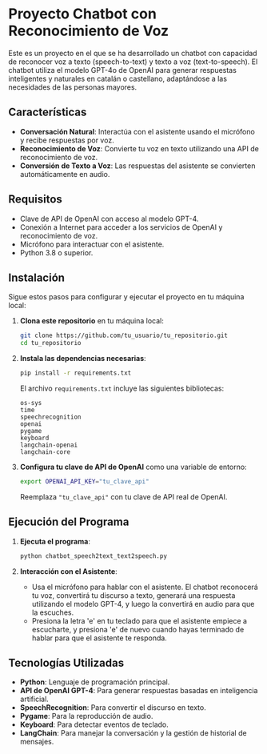 # Proyecto Chatbot con Reconocimiento de Voz

Este es un proyecto en el que se ha desarrollado un chatbot con capacidad de reconocer voz a texto (speech-to-text) y texto a voz (text-to-speech). El chatbot utiliza el modelo GPT-4o de OpenAI para generar respuestas inteligentes y naturales en catalán o castellano, adaptándose a las necesidades de las personas mayores.

## Características

- **Conversación Natural**: Interactúa con el asistente usando el micrófono y recibe respuestas por voz.
- **Reconocimiento de Voz**: Convierte tu voz en texto utilizando una API de reconocimiento de voz.
- **Conversión de Texto a Voz**: Las respuestas del asistente se convierten automáticamente en audio.

## Requisitos

- Clave de API de OpenAI con acceso al modelo GPT-4.
- Conexión a Internet para acceder a los servicios de OpenAI y reconocimiento de voz.
- Micrófono para interactuar con el asistente.
- Python 3.8 o superior.

## Instalación

Sigue estos pasos para configurar y ejecutar el proyecto en tu máquina local:

1. **Clona este repositorio** en tu máquina local:

    ```bash
    git clone https://github.com/tu_usuario/tu_repositorio.git
    cd tu_repositorio
    ```

2. **Instala las dependencias necesarias**:

    ```bash
    pip install -r requirements.txt
    ```

    El archivo `requirements.txt` incluye las siguientes bibliotecas:

    ```plaintext
    os-sys
    time
    speechrecognition
    openai
    pygame
    keyboard
    langchain-openai
    langchain-core
    ```

3. **Configura tu clave de API de OpenAI** como una variable de entorno:

    ```bash
    export OPENAI_API_KEY="tu_clave_api"
    ```

    Reemplaza `"tu_clave_api"` con tu clave de API real de OpenAI.

## Ejecución del Programa

1. **Ejecuta el programa**:

    ```bash
    python chatbot_speech2text_text2speech.py
    ```

2. **Interacción con el Asistente**:

   - Usa el micrófono para hablar con el asistente. El chatbot reconocerá tu voz, convertirá tu discurso a texto, generará una respuesta utilizando el modelo GPT-4, y luego la convertirá en audio para que la escuches.
   - Presiona la letra 'e' en tu teclado para que el asistente empiece a escucharte, y presiona 'e' de nuevo cuando hayas terminado de hablar para que el asistente te responda.

## Tecnologías Utilizadas

- **Python**: Lenguaje de programación principal.
- **API de OpenAI GPT-4**: Para generar respuestas basadas en inteligencia artificial.
- **SpeechRecognition**: Para convertir el discurso en texto.
- **Pygame**: Para la reproducción de audio.
- **Keyboard**: Para detectar eventos de teclado.
- **LangChain**: Para manejar la conversación y la gestión de historial de mensajes.
